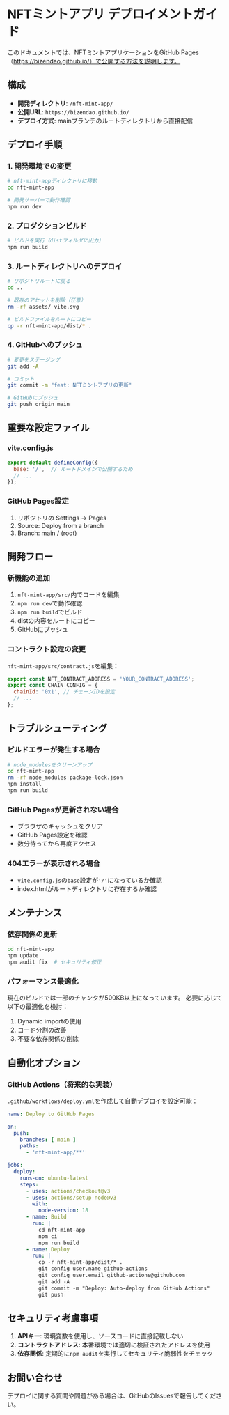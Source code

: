 # NFTミントアプリ デプロイメントガイド

このドキュメントでは、NFTミントアプリケーションをGitHub Pages（https://bizendao.github.io/）で公開する方法を説明します。

## 構成

- **開発ディレクトリ**: `/nft-mint-app/`
- **公開URL**: `https://bizendao.github.io/`
- **デプロイ方式**: mainブランチのルートディレクトリから直接配信

## デプロイ手順

### 1. 開発環境での変更

```bash
# nft-mint-appディレクトリに移動
cd nft-mint-app

# 開発サーバーで動作確認
npm run dev
```

### 2. プロダクションビルド

```bash
# ビルドを実行（distフォルダに出力）
npm run build
```

### 3. ルートディレクトリへのデプロイ

```bash
# リポジトリルートに戻る
cd ..

# 既存のアセットを削除（任意）
rm -rf assets/ vite.svg

# ビルドファイルをルートにコピー
cp -r nft-mint-app/dist/* .
```

### 4. GitHubへのプッシュ

```bash
# 変更をステージング
git add -A

# コミット
git commit -m "feat: NFTミントアプリの更新"

# GitHubにプッシュ
git push origin main
```

## 重要な設定ファイル

### vite.config.js

```javascript
export default defineConfig({
  base: '/',  // ルートドメインで公開するため
  // ...
});
```

### GitHub Pages設定

1. リポジトリの Settings → Pages
2. Source: Deploy from a branch
3. Branch: main / (root)

## 開発フロー

### 新機能の追加

1. `nft-mint-app/src/`内でコードを編集
2. `npm run dev`で動作確認
3. `npm run build`でビルド
4. distの内容をルートにコピー
5. GitHubにプッシュ

### コントラクト設定の変更

`nft-mint-app/src/contract.js`を編集：

```javascript
export const NFT_CONTRACT_ADDRESS = 'YOUR_CONTRACT_ADDRESS';
export const CHAIN_CONFIG = {
  chainId: '0x1', // チェーンIDを設定
  // ...
};
```

## トラブルシューティング

### ビルドエラーが発生する場合

```bash
# node_modulesをクリーンアップ
cd nft-mint-app
rm -rf node_modules package-lock.json
npm install
npm run build
```

### GitHub Pagesが更新されない場合

- ブラウザのキャッシュをクリア
- GitHub Pages設定を確認
- 数分待ってから再度アクセス

### 404エラーが表示される場合

- `vite.config.js`の`base`設定が`'/'`になっているか確認
- index.htmlがルートディレクトリに存在するか確認

## メンテナンス

### 依存関係の更新

```bash
cd nft-mint-app
npm update
npm audit fix  # セキュリティ修正
```

### パフォーマンス最適化

現在のビルドでは一部のチャンクが500KB以上になっています。
必要に応じて以下の最適化を検討：

1. Dynamic importの使用
2. コード分割の改善
3. 不要な依存関係の削除

## 自動化オプション

### GitHub Actions（将来的な実装）

`.github/workflows/deploy.yml`を作成して自動デプロイを設定可能：

```yaml
name: Deploy to GitHub Pages

on:
  push:
    branches: [ main ]
    paths:
      - 'nft-mint-app/**'

jobs:
  deploy:
    runs-on: ubuntu-latest
    steps:
      - uses: actions/checkout@v3
      - uses: actions/setup-node@v3
        with:
          node-version: 18
      - name: Build
        run: |
          cd nft-mint-app
          npm ci
          npm run build
      - name: Deploy
        run: |
          cp -r nft-mint-app/dist/* .
          git config user.name github-actions
          git config user.email github-actions@github.com
          git add -A
          git commit -m "Deploy: Auto-deploy from GitHub Actions"
          git push
```

## セキュリティ考慮事項

1. **APIキー**: 環境変数を使用し、ソースコードに直接記載しない
2. **コントラクトアドレス**: 本番環境では適切に検証されたアドレスを使用
3. **依存関係**: 定期的に`npm audit`を実行してセキュリティ脆弱性をチェック

## お問い合わせ

デプロイに関する質問や問題がある場合は、GitHubのIssuesで報告してください。